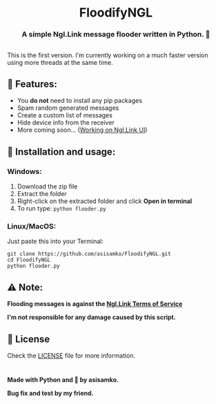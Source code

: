 <h1 align="center">FloodifyNGL</h1>
<h3 align="center">A simple Ngl.Link message flooder written in Python. 💌</h3>


##
This is the first version. I'm currently working on a much faster version using more threads at the same time.

## 👀 Features:
- You **do not** need to install any pip packages
- Spam random generated messages
- Create a custom list of messages
- Hide device info from the receiver
- More coming soon... ([Working on Ngl.Link UI](https://github.com/asisamko/FloodifyNGL-UI))

## 💾 Installation and usage:

### Windows:
1. Download the zip file
2. Extract the folder
3. Right-click on the extracted folder and click **Open in terminal**
4. To run type: ```python flooder.py```

### Linux/MacOS:
Just paste this into your Terminal:
```
git clone https://github.com/asisamko/FloodifyNGL.git
cd FloodifyNGL
python flooder.py
```

## ⚠️ Note:
**Flooding messages is against the [Ngl.Link Terms of Service](https://ngl.link/terms-of-service)**

**I'm not responsible for any damage caused by this script.**

## 📝 License
Check the [LICENSE](LICENSE) file for more information.


#
**Made with Python and 💖 by asisamko.**

**Bug fix and test by my friend.**
